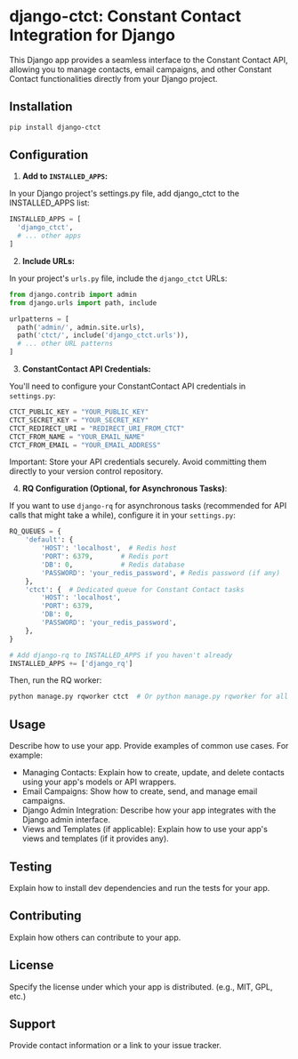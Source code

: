 # django-ctct: Constant Contact Integration for Django

This Django app provides a seamless interface to the Constant Contact API, allowing you to manage contacts, email campaigns, and other Constant Contact functionalities directly from your Django project.

## Installation

```bash
pip install django-ctct
```

## Configuration

1) **Add to `INSTALLED_APPS`:**

In your Django project's settings.py file, add django_ctct to the INSTALLED_APPS list:

```python
INSTALLED_APPS = [
  'django_ctct',
  # ... other apps
]
```

2) **Include URLs:**

In your project's `urls.py` file, include the `django_ctct` URLs:

```python
from django.contrib import admin
from django.urls import path, include

urlpatterns = [
  path('admin/', admin.site.urls),
  path('ctct/', include('django_ctct.urls')),
  # ... other URL patterns
]
```
3) **ConstantContact API Credentials:**

You'll need to configure your ConstantContact API credentials in `settings.py`:

```python
CTCT_PUBLIC_KEY = "YOUR_PUBLIC_KEY"
CTCT_SECRET_KEY = "YOUR_SECRET_KEY"
CTCT_REDIRECT_URI = "REDIRECT_URI_FROM_CTCT"
CTCT_FROM_NAME = "YOUR_EMAIL_NAME"
CTCT_FROM_EMAIL = "YOUR_EMAIL_ADDRESS"
```

Important:  Store your API credentials securely.  Avoid committing them directly to your version control repository.

4) **RQ Configuration (Optional, for Asynchronous Tasks)**:

If you want to use `django-rq` for asynchronous tasks (recommended for API calls that might take a while), configure it in your `settings.py`:

```Python
RQ_QUEUES = {
    'default': {
        'HOST': 'localhost',  # Redis host
        'PORT': 6379,       # Redis port
        'DB': 0,            # Redis database
        'PASSWORD': 'your_redis_password', # Redis password (if any)
    },
    'ctct': {  # Dedicated queue for Constant Contact tasks
        'HOST': 'localhost',
        'PORT': 6379,
        'DB': 0,
        'PASSWORD': 'your_redis_password',
    },
}

# Add django-rq to INSTALLED_APPS if you haven't already
INSTALLED_APPS += ['django_rq']
```

Then, run the RQ worker:

```Bash
python manage.py rqworker ctct  # Or python manage.py rqworker for all queues
```

## Usage

Describe how to use your app.  Provide examples of common use cases.  For example:

  * Managing Contacts: Explain how to create, update, and delete contacts using your app's models or API wrappers.
  * Email Campaigns: Show how to create, send, and manage email campaigns.
  * Django Admin Integration: Describe how your app integrates with the Django admin interface.
  * Views and Templates (if applicable): Explain how to use your app's views and templates (if it provides any).

## Testing

Explain how to install dev dependencies and run the tests for your app.

## Contributing

Explain how others can contribute to your app.


## License

Specify the license under which your app is distributed.  (e.g., MIT, GPL, etc.)


## Support

Provide contact information or a link to your issue tracker.

